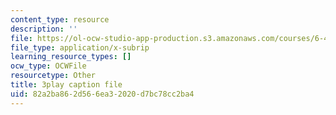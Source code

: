 ```yaml
---
content_type: resource
description: ''
file: https://ol-ocw-studio-app-production.s3.amazonaws.com/courses/6-451-principles-of-digital-communication-ii-spring-2005/82a2ba862d566ea32020d7bc78cc2ba4_47yJ7g6DzkA.srt
file_type: application/x-subrip
learning_resource_types: []
ocw_type: OCWFile
resourcetype: Other
title: 3play caption file
uid: 82a2ba86-2d56-6ea3-2020-d7bc78cc2ba4
---
```

